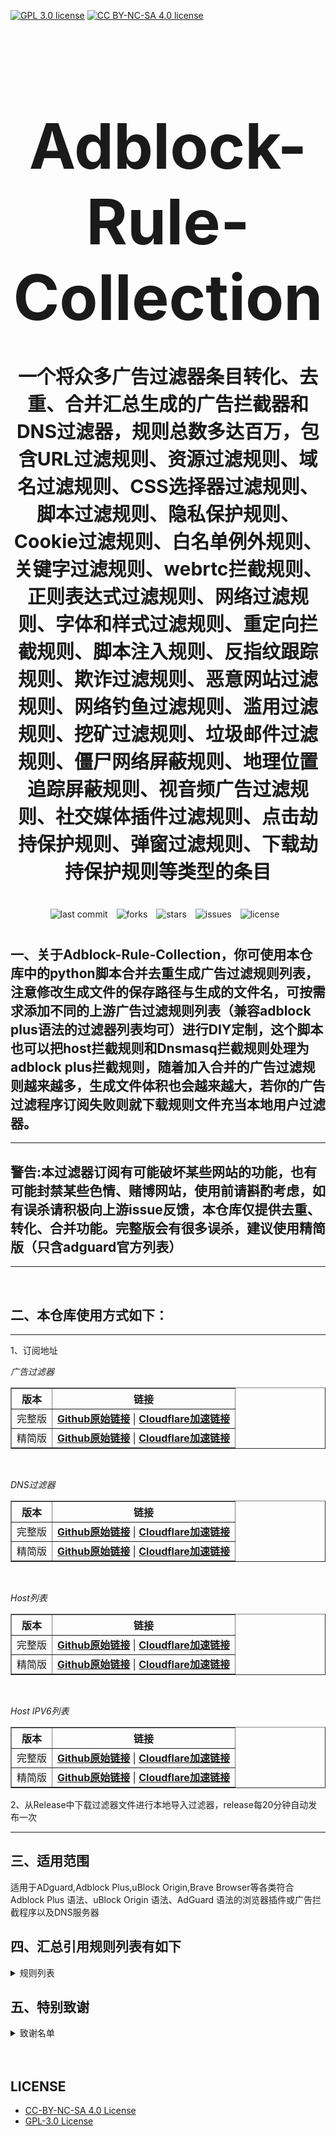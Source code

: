 [![GPL 3.0 license](https://img.shields.io/badge/License-GPL%20v3-blue.svg)](https://github.com/REIJI007/Adblock-Rule-Collection/blob/main/LICENSE-GPL%203.0)
[![CC BY-NC-SA 4.0 license](https://img.shields.io/badge/License-CC%20BY--NC--SA%204.0-lightgrey.svg)](https://github.com/REIJI007/Adblock-Rule-Collection/blob/main/LICENSE-CC-BY-NC-SA%204.0)
<!-- 居中的大标题 -->
<h1 align="center" style="font-size: 100px; margin-bottom: 40px;">Adblock-Rule-Collection</h1>

<!-- 居中的副标题 -->
<h2 align="center" style="font-size: 30px; margin-bottom: 40px;">一个将众多广告过滤器条目转化、去重、合并汇总生成的广告拦截器和DNS过滤器，规则总数多达百万，包含URL过滤规则、资源过滤规则、域名过滤规则、CSS选择器过滤规则、脚本过滤规则、隐私保护规则、Cookie过滤规则、白名单例外规则、关键字过滤规则、webrtc拦截规则、正则表达式过滤规则、网络过滤规则、字体和样式过滤规则、重定向拦截规则、脚本注入规则、反指纹跟踪规则、欺诈过滤规则、恶意网站过滤规则、网络钓鱼过滤规则、滥用过滤规则、挖矿过滤规则、垃圾邮件过滤规则、僵尸网络屏蔽规则、地理位置追踪屏蔽规则、视音频广告过滤规则、社交媒体插件过滤规则、点击劫持保护规则、弹窗过滤规则、下载劫持保护规则等类型的条目</h2>

<!-- 徽章（根据需要调整） -->
<p align="center" style="margin-bottom: 40px;">
    <img src="https://img.shields.io/badge/last%20commit-today-brightgreen" alt="last commit" style="margin-right: 10px;">
    <img src="https://img.shields.io/github/forks/REIJI007/Adblock-Rule-Collection" alt="forks" style="margin-right: 10px;">
    <img src="https://img.shields.io/github/stars/REIJI007/Adblock-Rule-Collection" alt="stars" style="margin-right: 10px;">
    <img src="https://img.shields.io/github/issues/REIJI007/Adblock-Rule-Collection" alt="issues" style="margin-right: 10px;">
    <img src="https://img.shields.io/github/license/REIJI007/Adblock-Rule-Collection" alt="license" style="margin-right: 10px;">
</p>


## 一、关于Adblock-Rule-Collection，你可使用本仓库中的python脚本合并去重生成广告过滤规则列表，注意修改生成文件的保存路径与生成的文件名，可按需求添加不同的上游广告过滤规则列表（兼容adblock plus语法的过滤器列表均可）进行DIY定制，这个脚本也可以把host拦截规则和Dnsmasq拦截规则处理为adblock plus拦截规则，随着加入合并的广告过滤规则越来越多，生成文件体积也会越来越大，若你的广告过滤程序订阅失败则就下载规则文件充当本地用户过滤器。

<hr>

## 警告:本过滤器订阅有可能破坏某些网站的功能，也有可能封禁某些色情、赌博网站，使用前请斟酌考虑，如有误杀请积极向上游issue反馈，本仓库仅提供去重、转化、合并功能。完整版会有很多误杀，建议使用精简版（只含adguard官方列表）

<hr>
<br>

## 二、本仓库使用方式如下：

<hr> 
1、订阅地址

*广告过滤器*
<table border="1" style="border-collapse: collapse; width: 100%;">
  <tr>
    <th>版本</th>
    <th>链接</th>
  </tr>
  <tr>
    <td>完整版</td>
    <td>
      <strong><a href="https://raw.githubusercontent.com/REIJI007/Adblock-Rule-Collection/main/ADBLOCK_RULE_COLLECTION.txt">Github原始链接</a></strong> | 
      <strong><a href="https://adblock.reiji007.org/">Cloudflare加速链接</a></strong>
    </td>
  </tr>
  <tr>
    <td>精简版</td>
    <td>
      <strong><a href="https://raw.githubusercontent.com/REIJI007/Adblock-Rule-Collection/main/ADBLOCK_RULE_COLLECTION_Lite.txt">Github原始链接</a></strong> | 
      <strong><a href="https://adblock-lite.reiji007.org/">Cloudflare加速链接</a></strong>
    </td>
  </tr>
</table>

<br>

*DNS过滤器*
<table border="1" style="border-collapse: collapse; width: 100%;">
  <tr>
    <th>版本</th>
    <th>链接</th>
  </tr>
  <tr>
    <td>完整版</td>
    <td>
      <strong><a href="https://raw.githubusercontent.com/REIJI007/Adblock-Rule-Collection/main/ADBLOCK_RULE_COLLECTION_DNS.txt">Github原始链接</a></strong> | 
      <strong><a href="https://adblock-dns.reiji007.org/">Cloudflare加速链接</a></strong>
    </td>
  </tr>
  <tr>
    <td>精简版</td>
    <td>
      <strong><a href="https://raw.githubusercontent.com/REIJI007/Adblock-Rule-Collection/main/ADBLOCK_RULE_COLLECTION_DNS_Lite.txt">Github原始链接</a></strong> | 
      <strong><a href="https://adblock-dns-lite.reiji007.org/">Cloudflare加速链接</a></strong>
    </td>
  </tr>
</table>

<br>

*Host列表*
<table border="1" style="border-collapse: collapse; width: 100%;">
  <tr>
    <th>版本</th>
    <th>链接</th>
  </tr>
  <tr>
    <td>完整版</td>
    <td>
      <strong><a href="https://raw.githubusercontent.com/REIJI007/Adblock-Rule-Collection/main/ADBLOCK_RULE_COLLECTION_HOST.txt">Github原始链接</a></strong> | 
      <strong><a href="https://adblock-host.reiji007.org/">Cloudflare加速链接</a></strong>
    </td>
  </tr>
  <tr>
    <td>精简版</td>
    <td>
      <strong><a href="https://raw.githubusercontent.com/REIJI007/Adblock-Rule-Collection/main/ADBLOCK_RULE_COLLECTION_HOST_Lite.txt">Github原始链接</a></strong> | 
      <strong><a href="https://adblock-host-lite.reiji007.org/">Cloudflare加速链接</a></strong>
    </td>
  </tr>
</table>

<br>

*Host IPV6列表*
<table border="1" style="border-collapse: collapse; width: 100%;">
  <tr>
    <th>版本</th>
    <th>链接</th>
  </tr>
  <tr>
    <td>完整版</td>
    <td>
      <strong><a href="https://raw.githubusercontent.com/REIJI007/Adblock-Rule-Collection/main/ADBLOCK_RULE_COLLECTION_HOST_IPV6.txt">Github原始链接</a></strong> | 
      <strong><a href="https://adblock-host-ipv6.reiji007.org/">Cloudflare加速链接</a></strong>
    </td>
  </tr>
  <tr>
    <td>精简版</td>
    <td>
      <strong><a href="https://raw.githubusercontent.com/REIJI007/Adblock-Rule-Collection/main/ADBLOCK_RULE_COLLECTION_HOST_IPV6_Lite.txt">Github原始链接</a></strong> | 
      <strong><a href="https://adblock-host-ipv6-lite.reiji007.org/">Cloudflare加速链接</a></strong>
    </td>
  </tr>
</table>

2、从Release中下载过滤器文件进行本地导入过滤器，release每20分钟自动发布一次
<hr>


## 三、适用范围
适用于ADguard,Adblock Plus,uBlock Origin,Brave Browser等各类符合Adblock Plus 语法、uBlock Origin 语法、AdGuard 语法的浏览器插件或广告拦截程序以及DNS服务器
<br>


## 四、汇总引用规则列表有如下
<details>
  <summary>规则列表</summary>

1. [URLhaus](https://urlhaus.abuse.ch/downloads/hostfile)
2. [Adaway](https://adaway.org/hosts.txt)
3. [ADguard Base filter](https://raw.githubusercontent.com/AdguardTeam/FiltersRegistry/master/filters/filter_2_Base/filter.txt)
4. [ADguard Spyware filter](https://raw.githubusercontent.com/AdguardTeam/FiltersRegistry/master/filters/filter_3_Spyware/filter.txt)
5. [ADguard Social filter](https://raw.githubusercontent.com/AdguardTeam/FiltersRegistry/master/filters/filter_4_Social/filter.txt)
6. [ADguard Mobile filter](https://raw.githubusercontent.com/AdguardTeam/FiltersRegistry/master/filters/filter_11_Mobile/filter.txt)
7. [ADguard Annoyances filter](https://raw.githubusercontent.com/AdguardTeam/FiltersRegistry/master/filters/filter_14_Annoyances/filter.txt)
8. [ADguard Dns Filter](https://raw.githubusercontent.com/AdguardTeam/FiltersRegistry/master/filters/filter_15_DnsFilter/filter.txt)
9. [ADguard TrackParam filter](https://raw.githubusercontent.com/AdguardTeam/FiltersRegistry/master/filters/filter_17_TrackParam/filter.txt)
10. [ADguard Annoyances_Cookies filter](https://raw.githubusercontent.com/AdguardTeam/FiltersRegistry/master/filters/filter_18_Annoyances_Cookies/filter.txt)
11. [ADguard Annoyances_Popups filter](https://raw.githubusercontent.com/AdguardTeam/FiltersRegistry/master/filters/filter_19_Annoyances_Popups/filter.txt)
12. [ADguard Annoyances_MobileApp filter](https://raw.githubusercontent.com/AdguardTeam/FiltersRegistry/master/filters/filter_20_Annoyances_MobileApp/filter.txt)
13. [ADguard Annoyances_Other filter](https://raw.githubusercontent.com/AdguardTeam/FiltersRegistry/master/filters/filter_21_Annoyances_Other/filter.txt)
14. [ADguard Annoyances_Widgets filter](https://raw.githubusercontent.com/AdguardTeam/FiltersRegistry/master/filters/filter_22_Annoyances_Widgets/filter.txt)
15. [ADguard Chinese filter](https://raw.githubusercontent.com/AdguardTeam/FiltersRegistry/master/filters/filter_224_Chinese/filter.txt)
16. [ADguard ThirdParty EasyList](https://raw.githubusercontent.com/AdguardTeam/FiltersRegistry/master/filters/ThirdParty/filter_101_EasyList/filter.txt)
17. [ADguard ThirdParty EasyListChina](https://raw.githubusercontent.com/AdguardTeam/FiltersRegistry/master/filters/ThirdParty/filter_104_EasyListChina/filter.txt)
18. [ADguard ThirdParty EasyPrivacy](https://raw.githubusercontent.com/AdguardTeam/FiltersRegistry/master/filters/ThirdParty/filter_118_EasyPrivacy/filter.txt)
19. [ADguard ThirdParty Fanboy's Annoyance List](https://raw.githubusercontent.com/AdguardTeam/FiltersRegistry/master/filters/ThirdParty/filter_122_FanboysAnnoyances/filter.txt)
20. [ADguard ThirdParty FanboysSocialBlockingList](https://raw.githubusercontent.com/AdguardTeam/FiltersRegistry/master/filters/ThirdParty/filter_123_FanboysSocialBlockingList/filter.txt)
21. [ADguard ThirdParty WebAnnoyancesUltralist](https://raw.githubusercontent.com/AdguardTeam/FiltersRegistry/master/filters/ThirdParty/filter_201_WebAnnoyancesUltralist/filter.txt)
22. [ADguard ThirdParty PeterLowesList](https://raw.githubusercontent.com/AdguardTeam/FiltersRegistry/master/filters/ThirdParty/filter_204_PeterLowesList/filter.txt)
23. [ADguard ThirdParty AdblockWarningRemovalList](https://raw.githubusercontent.com/AdguardTeam/FiltersRegistry/master/filters/ThirdParty/filter_207_AdblockWarningRemovalList/filter.txt)
24. [ADguard ThirdParty Online_Malicious_URL_Blocklist](https://raw.githubusercontent.com/AdguardTeam/FiltersRegistry/master/filters/ThirdParty/filter_208_Online_Malicious_URL_Blocklist/filter.txt)
25. [ADguard ThirdParty ADgkMobileChinalist](https://raw.githubusercontent.com/AdguardTeam/FiltersRegistry/master/filters/ThirdParty/filter_209_ADgkMobileChinalist/filter.txt)
26. [ADguard ThirdParty Spam404](https://raw.githubusercontent.com/AdguardTeam/FiltersRegistry/master/filters/ThirdParty/filter_210_Spam404/filter.txt)
27. [ADguard ThirdParty Anti-Adblock Killer](https://raw.githubusercontent.com/AdguardTeam/FiltersRegistry/master/filters/ThirdParty/filter_211_AntiAdblockKillerReek/filter.txt)
28. [ADguard ThirdParty ChinaListAndEasyList](https://raw.githubusercontent.com/AdguardTeam/FiltersRegistry/master/filters/ThirdParty/filter_219_ChinaListAndEasyList/filter.txt)
29. [ADguard ThirdParty CJXsAnnoyanceList](https://raw.githubusercontent.com/AdguardTeam/FiltersRegistry/master/filters/ThirdParty/filter_220_CJXsAnnoyanceList/filter.txt)
30. [ADguard ThirdParty xinggsf](https://raw.githubusercontent.com/AdguardTeam/FiltersRegistry/master/filters/ThirdParty/filter_228_xinggsf/filter.txt)
31. [ADguard ThirdParty IdontCareAboutCookies](https://raw.githubusercontent.com/AdguardTeam/FiltersRegistry/master/filters/ThirdParty/filter_229_IdontCareAboutCookies/filter.txt)
32. [ADguard ThirdParty FanboyAntifonts](https://raw.githubusercontent.com/AdguardTeam/FiltersRegistry/master/filters/ThirdParty/filter_239_FanboyAntifonts/filter.txt)
33. [ADguard ThirdParty BarbBlock](https://raw.githubusercontent.com/AdguardTeam/FiltersRegistry/master/filters/ThirdParty/filter_240_BarbBlock/filter.txt)
34. [ADguard ThirdParty FanboyCookiemonster](https://raw.githubusercontent.com/AdguardTeam/FiltersRegistry/master/filters/ThirdParty/filter_241_FanboyCookiemonster/filter.txt)
35. [ADguard ThirdParty NoCoin](https://raw.githubusercontent.com/AdguardTeam/FiltersRegistry/master/filters/ThirdParty/filter_242_NoCoin/filter.txt)
36. [ADguard ThirdParty DandelionSproutAnnoyances](https://raw.githubusercontent.com/AdguardTeam/FiltersRegistry/master/filters/ThirdParty/filter_250_DandelionSproutAnnoyances/filter.txt)
37. [ADguard ThirdParty Legitimate_URL_Shortener](https://raw.githubusercontent.com/AdguardTeam/FiltersRegistry/master/filters/ThirdParty/filter_251_LegitimateURLShortener/filter.txt)
38. [ADguard ThirdParty Phishing_URL_Blocklist](https://raw.githubusercontent.com/AdguardTeam/FiltersRegistry/master/filters/ThirdParty/filter_255_Phishing_URL_Blocklist/filter.txt)
39. [ADguard ThirdParty Scam_Blocklist](https://raw.githubusercontent.com/AdguardTeam/FiltersRegistry/master/filters/ThirdParty/filter_256_Scam_Blocklist/filter.txt)
40. [ADguard ThirdParty uBlock_Origin_Badware_risks](https://raw.githubusercontent.com/AdguardTeam/FiltersRegistry/master/filters/ThirdParty/filter_257_uBlock_Origin_Badware_risks/filter.txt)
41. [ADguard Base filter-first-party servers](https://raw.githubusercontent.com/AdguardTeam/ADguardFilters/master/BaseFilter/sections/adservers_firstparty.txt)
42. [ADguard Base filter-foreign servers](https://raw.githubusercontent.com/AdguardTeam/ADguardFilters/master/BaseFilter/sections/foreign.txt)
43. [ADguard Base filter-cryptominers](https://raw.githubusercontent.com/AdguardTeam/ADguardFilters/master/BaseFilter/sections/cryptominers.txt)
44. [ADguard Base filter-adservers](https://raw.githubusercontent.com/AdguardTeam/ADguardFilters/master/BaseFilter/sections/adservers.txt)
45. [ADguard Base filter-adservers_firstparty](https://raw.githubusercontent.com/AdguardTeam/ADguardFilters/master/BaseFilter/sections/adservers_firstparty.txt)
46. [ADguard Base filter-allowlist](https://raw.githubusercontent.com/AdguardTeam/ADguardFilters/master/BaseFilter/sections/allowlist.txt)
47. [ADguard Base filter-allowlist_stealth](https://raw.githubusercontent.com/AdguardTeam/ADguardFilters/master/BaseFilter/sections/allowlist_stealth.txt)
48. [ADguard Base filter-antiadblock](https://raw.githubusercontent.com/AdguardTeam/ADguardFilters/master/BaseFilter/sections/antiadblock.txt)
49. [ADguard Base filter-replace](https://raw.githubusercontent.com/AdguardTeam/ADguardFilters/master/BaseFilter/sections/replace.txt)
50. [ADguard Base filter-content_blocker](https://raw.githubusercontent.com/AdguardTeam/ADguardFilters/master/BaseFilter/sections/content_blocker.txt)
51. [ADguard Exclusion rules](https://raw.githubusercontent.com/AdguardTeam/ADguardSDNSFilter/master/Filters/exclusions.txt)  
52. [ADguard Exception rules](https://raw.githubusercontent.com/AdguardTeam/ADguardSDNSFilter/master/Filters/exceptions.txt)  
53. [ADguard SDNSFilter rules](https://raw.githubusercontent.com/AdguardTeam/ADguardSDNSFilter/master/Filters/rules.txt)  
54. [ADguard Tracking Protection filter — first-party trackers](https://raw.githubusercontent.com/AdguardTeam/ADguardFilters/master/SpywareFilter/sections/tracking_servers_firstparty.txt)  
55. [ADguard Tracking Protection filter — third-party trackers](https://raw.githubusercontent.com/AdguardTeam/ADguardFilters/master/SpywareFilter/sections/tracking_servers.txt)  
56. [ADguard Tracking Protection filter — mobile trackers](https://raw.githubusercontent.com/AdguardTeam/ADguardFilters/master/SpywareFilter/sections/mobile.txt)  
57. [ADguard Social filter-allowlist](https://raw.githubusercontent.com/AdguardTeam/ADguardFilters/master/SocialFilter/sections/allowlist.txt)  
58. [ADguard Social filter-general_elemhide](https://raw.githubusercontent.com/AdguardTeam/ADguardFilters/master/SocialFilter/sections/general_elemhide.txt)  
59. [ADguard Social filter-general_extensions](https://raw.githubusercontent.com/AdguardTeam/ADguardFilters/master/SocialFilter/sections/general_extensions.txt)  
60. [ADguard Social filter-general_url](https://raw.githubusercontent.com/AdguardTeam/ADguardFilters/master/SocialFilter/sections/general_url.txt)  
61. [ADguard Social filter-popups](https://raw.githubusercontent.com/AdguardTeam/ADguardFilters/master/SocialFilter/sections/popups.txt)  
62. [ADguard Social filter-social_trackers](https://raw.githubusercontent.com/AdguardTeam/ADguardFilters/master/SocialFilter/sections/social_trackers.txt)  
63. [ADguard Annoyances filter-cookies_allowlist](https://raw.githubusercontent.com/AdguardTeam/ADguardFilters/master/AnnoyancesFilter/Cookies/sections/cookies_allowlist.txt)  
64. [ADguard Annoyances filter-cookies_general](https://raw.githubusercontent.com/AdguardTeam/ADguardFilters/master/AnnoyancesFilter/Cookies/sections/cookies_general.txt)  
65. [ADguard Annoyances filter-mobile-app_allowlist](https://raw.githubusercontent.com/AdguardTeam/ADguardFilters/master/AnnoyancesFilter/MobileApp/sections/mobile-app_allowlist.txt)  
66. [ADguard Annoyances filter-mobile-app_general](https://raw.githubusercontent.com/AdguardTeam/ADguardFilters/master/AnnoyancesFilter/MobileApp/sections/mobile-app_general.txt)  
67. [ADguard Annoyances filter-popups-antiadblock](https://raw.githubusercontent.com/AdguardTeam/ADguardFilters/master/AnnoyancesFilter/Popups/sections/antiadblock.txt)  
68. [ADguard Annoyances filter-popups-allowlist](https://raw.githubusercontent.com/AdguardTeam/ADguardFilters/master/AnnoyancesFilter/Popups/sections/popups_allowlist.txt)  
69. [ADguard Annoyances filter-popups-general](https://raw.githubusercontent.com/AdguardTeam/ADguardFilters/master/AnnoyancesFilter/Popups/sections/popups_general.txt)  
70. [ADguard Annoyances filter-popups-push-notifications_allowlist](https://raw.githubusercontent.com/AdguardTeam/ADguardFilters/master/AnnoyancesFilter/Popups/sections/push-notifications_allowlist.txt)  
71. [ADguard Annoyances filter-popups-push-notifications_general](https://raw.githubusercontent.com/AdguardTeam/ADguardFilters/master/AnnoyancesFilter/Popups/sections/push-notifications_general.txt)  
72. [ADguard Annoyances filter-popups-subscriptions_allowlist](https://raw.githubusercontent.com/AdguardTeam/ADguardFilters/master/AnnoyancesFilter/Popups/sections/subscriptions_allowlist.txt)  
73. [ADguard Annoyances filter-popups-subscriptions_general](https://raw.githubusercontent.com/AdguardTeam/ADguardFilters/master/AnnoyancesFilter/Popups/sections/subscriptions_general.txt)  
74. [ADguard Annoyances filter-Widgets](https://raw.githubusercontent.com/AdguardTeam/ADguardFilters/master/AnnoyancesFilter/Widgets/sections/widgets.txt)  
75. [ADguard CNAME original trackers list](https://raw.githubusercontent.com/AdguardTeam/cname-trackers/master/data/combined_original_trackers.txt)  
76. [ADguard CNAME disguised ads list](https://raw.githubusercontent.com/AdguardTeam/cname-trackers/master/data/combined_disguised_ads.txt)  
77. [ADguard CNAME disguised clickthroughs list](https://raw.githubusercontent.com/AdguardTeam/cname-trackers/master/data/combined_disguised_clickthroughs.txt)  
78. [ADguard CNAME disguised microsites list](https://raw.githubusercontent.com/AdguardTeam/cname-trackers/master/data/combined_disguised_microsites.txt)  
79. [ADguard CNAME disguised trackers list](https://raw.githubusercontent.com/AdguardTeam/cname-trackers/master/data/combined_disguised_trackers.txt)  
80. [ADguard CNAME disguised mail_trackers list](https://raw.githubusercontent.com/AdguardTeam/cname-trackers/master/data/combined_disguised_mail_trackers.txt)  
81. [ADguard Chinese filter-adservers](https://raw.githubusercontent.com/AdguardTeam/ADguardFilters/master/ChineseFilter/sections/adservers.txt)  
82. [ADguard Chinese filter-adservers_firstparty](https://raw.githubusercontent.com/AdguardTeam/ADguardFilters/master/ChineseFilter/sections/adservers_firstparty.txt)  
83. [ADguard ChineseFilter-allowlist](https://raw.githubusercontent.com/AdguardTeam/ADguardFilters/master/ChineseFilter/sections/allowlist.txt)  
84. [ADguard ChineseFilter-antiadblock](https://raw.githubusercontent.com/AdguardTeam/ADguardFilters/master/ChineseFilter/sections/antiadblock.txt)  
85. [ADguard ChineseFilter-general_elemhide](https://raw.githubusercontent.com/AdguardTeam/ADguardFilters/master/ChineseFilter/sections/general_elemhide.txt)  
86. [ADguard ChineseFilter-general_extensions](https://raw.githubusercontent.com/AdguardTeam/ADguardFilters/master/ChineseFilter/sections/general_extensions.txt)  
87. [ADguard ChineseFilter-general_url](https://raw.githubusercontent.com/AdguardTeam/ADguardFilters/master/ChineseFilter/sections/general_url.txt)  
88. [ADguard ChineseFilter-replace](https://raw.githubusercontent.com/AdguardTeam/ADguardFilters/master/ChineseFilter/sections/replace.txt)  
89. [ADguard Mobile filter-adservers](https://raw.githubusercontent.com/AdguardTeam/ADguardFilters/master/MobileFilter/sections/adservers.txt)  
90. [ADguard MobileFilter-allowlist_app](https://raw.githubusercontent.com/AdguardTeam/ADguardFilters/master/MobileFilter/sections/allowlist_app.txt)  
91. [ADguard MobileFilter-allowlist_web](https://raw.githubusercontent.com/AdguardTeam/ADguardFilters/master/MobileFilter/sections/allowlist_web.txt)  
92. [ADguard MobileFilter-antiadblock](https://raw.githubusercontent.com/AdguardTeam/ADguardFilters/master/MobileFilter/sections/antiadblock.txt)  
93. [ADguard MobileFilter-general_elemhide](https://raw.githubusercontent.com/AdguardTeam/ADguardFilters/master/MobileFilter/sections/general_elemhide.txt)  
94. [ADguard MobileFilter-general_extensions](https://raw.githubusercontent.com/AdguardTeam/ADguardFilters/master/MobileFilter/sections/general_extensions.txt)  
95. [ADguard MobileFilter-general_url](https://raw.githubusercontent.com/AdguardTeam/ADguardFilters/master/MobileFilter/sections/general_url.txt)  
96. [ADguard MobileFilter-replace](https://raw.githubusercontent.com/AdguardTeam/ADguardFilters/master/MobileFilter/sections/replace.txt)  
97. [ADguard SpywareFilter-allowlist](https://raw.githubusercontent.com/AdguardTeam/ADguardFilters/master/SpywareFilter/sections/allowlist.txt)  
98. [ADguard SpywareFilter-cookies_allowlist](https://raw.githubusercontent.com/AdguardTeam/ADguardFilters/master/SpywareFilter/sections/cookies_allowlist.txt)  
99. [ADguard SpywareFilter-cookies_general](https://raw.githubusercontent.com/AdguardTeam/ADguardFilters/master/SpywareFilter/sections/cookies_general.txt)  
100. [ADguard SpywareFilter-cookies_specific](https://raw.githubusercontent.com/AdguardTeam/ADguardFilters/master/SpywareFilter/sections/cookies_specific.txt)  
101. [ADguard SpywareFilter-general_elemhide](https://raw.githubusercontent.com/AdguardTeam/ADguardFilters/master/SpywareFilter/sections/general_elemhide.txt)  
102. [ADguard SpywareFilter-general_extensions](https://raw.githubusercontent.com/AdguardTeam/ADguardFilters/master/SpywareFilter/sections/general_extensions.txt)  
103. [ADguard SpywareFilter-general_url](https://raw.githubusercontent.com/AdguardTeam/ADguardFilters/master/SpywareFilter/sections/general_url.txt)  
104. [ADguard SpywareFilter-mobile](https://raw.githubusercontent.com/AdguardTeam/ADguardFilters/master/SpywareFilter/sections/mobile.txt)  
105. [ADguard SpywareFilter-mobile_allowlist](https://raw.githubusercontent.com/AdguardTeam/ADguardFilters/master/SpywareFilter/sections/mobile_allowlist.txt)  
106. [ADguard SpywareFilter-tracking_servers](https://raw.githubusercontent.com/AdguardTeam/ADguardFilters/master/SpywareFilter/sections/tracking_servers.txt)  
107. [ADguard SpywareFilter-tracking_servers_firstparty](https://raw.githubusercontent.com/AdguardTeam/ADguardFilters/master/SpywareFilter/sections/tracking_servers_firstparty.txt)  
108. [ADguard TrackParamFilter-allowlist](https://raw.githubusercontent.com/AdguardTeam/ADguardFilters/master/TrackParamFilter/sections/allowlist.txt)  
109. [ADguard TrackParamFilter-general_url](https://raw.githubusercontent.com/AdguardTeam/ADguardFilters/master/TrackParamFilter/sections/general_url.txt)  
110. [uBlock filters](https://raw.githubusercontent.com/uBlockOrigin/uAssets/master/filters/filters.txt)  
111. [uBlock privacy filter](https://raw.githubusercontent.com/uBlockOrigin/uAssets/master/filters/privacy.txt)  
112. [uBlock mobile filter](https://raw.githubusercontent.com/uBlockOrigin/uAssets/master/filters/filters-mobile.txt)  
113. [uBlock Badware risks filter](https://raw.githubusercontent.com/uBlockOrigin/uAssets/master/filters/badware.txt)  
114. [uBlock Annoyances-Cookies filter](https://raw.githubusercontent.com/uBlockOrigin/uAssets/master/filters/annoyances-cookies.txt)  
115. [uBlock Annoyances-others filter](https://raw.githubusercontent.com/uBlockOrigin/uAssets/master/filters/annoyances-others.txt)  
116. [uBlock Resource abuse filters](https://raw.githubusercontent.com/uBlockOrigin/uAssets/master/filters/resource-abuse.txt)  
117. [uBlock Unbreak filter](https://raw.githubusercontent.com/uBlockOrigin/uAssets/master/filters/unbreak.txt)  
118. [uBlock lan-block](https://raw.githubusercontent.com/uBlockOrigin/uAssets/master/filters/lan-block.txt)  
119. [ADblocker Ultimate Ad Filter](https://filters.adavoid.org/ultimate-ad-filter.txt)  
120. [ADblocker Ultimate Privacy Filter](https://filters.adavoid.org/ultimate-privacy-filter.txt)  
121. [ADblocker Ultimate Security Filter](https://filters.adavoid.org/ultimate-security-filter.txt)  
122. [ADguard Base filter (ublock)](https://filters.adtidy.org/extension/ublock/filters/2.txt)  
123. [ADguard Tracking Protection filter (ublock)](https://filters.adtidy.org/extension/ublock/filters/3.txt)  
124. [ADguard Social Media filter (ublock)](https://filters.adtidy.org/extension/ublock/filters/4.txt)  
125. [ADguard Mobile Ads filter (ublock)](https://filters.adtidy.org/extension/ublock/filters/11.txt)  
126. [ADguard Annoyances filter (ublock)](https://filters.adtidy.org/extension/ublock/filters/14.txt)  
127. [ADguard DNS filter (ublock)](https://filters.adtidy.org/extension/ublock/filters/15.txt)  
128. [ADguard URL Tracking filter (ublock)](https://filters.adtidy.org/extension/ublock/filters/17.txt)  
129. [ADguard Cookie Notices filter (ublock)](https://filters.adtidy.org/extension/ublock/filters/18.txt)  
130. [ADguard Popups filter (ublock)](https://filters.adtidy.org/extension/ublock/filters/19.txt)  
131. [ADguard Mobile App Banners filter (ublock)](https://filters.adtidy.org/extension/ublock/filters/20.txt)  
132. [ADguard Other Annoyances filter (ublock)](https://filters.adtidy.org/extension/ublock/filters/21.txt)  
133. [ADguard Widgets filter (ublock)](https://filters.adtidy.org/extension/ublock/filters/22.txt)  
134. [Easylist (ublock)](https://filters.adtidy.org/extension/ublock/filters/101.txt)  
135. [Easylist China (ublock)](https://filters.adtidy.org/extension/ublock/filters/104.txt)  
136. [EasyPrivacy (ublock)](https://filters.adtidy.org/extension/ublock/filters/118.txt)  
137. [Fanboy's Annoyances (ublock)](https://filters.adtidy.org/extension/ublock/filters/122.txt)  
138. [Fanboy's Social Blocking List (ublock)](https://filters.adtidy.org/extension/ublock/filters/123.txt)  
139. [Web Annoyances Ultralist (ublock)](https://filters.adtidy.org/extension/ublock/filters/201.txt)  
140. [Peter Lowe's Blocklist (ublock)](https://filters.adtidy.org/extension/ublock/filters/204.txt)  
141. [Adblock Warning Removal List (ublock)](https://filters.adtidy.org/extension/ublock/filters/207.txt)  
142. [Online Malicious URL Blocklist (ublock)](https://filters.adtidy.org/extension/ublock/filters/208.txt)  
143. [ADgk Mobile China list (ublock)](https://filters.adtidy.org/extension/ublock/filters/209.txt)  
144. [CJX's Annoyances List (ublock)](https://filters.adtidy.org/extension/ublock/filters/220.txt)  
145. [ADguard Chinese filter (ublock)](https://filters.adtidy.org/extension/ublock/filters/224.txt)  
146. [xinggsf (ublock)](https://filters.adtidy.org/extension/ublock/filters/228.txt)  
147. [Fanboy's Anti-thirdparty Fonts (ublock)](https://filters.adtidy.org/extension/ublock/filters/239.txt)  
148. [BarbBlock (ublock)](https://filters.adtidy.org/extension/ublock/filters/240.txt)  
149. [EasyList Cookie List (ublock)](https://filters.adtidy.org/extension/ublock/filters/241.txt)  
150. [NoCoin Filter List (ublock)](https://filters.adtidy.org/extension/ublock/filters/242.txt)
151. [Dandelion Sprout's Annoyances List (ublock)](https://filters.adtidy.org/extension/ublock/filters/250.txt)  
152. [Legitimate URL Shortener (ublock)](https://filters.adtidy.org/extension/ublock/filters/251.txt)  
153. [Phishing URL Blocklist (ublock)](https://filters.adtidy.org/extension/ublock/filters/255.txt)  
154. [Scam Blocklist (ublock)](https://filters.adtidy.org/extension/ublock/filters/256.txt)  
155. [uBlock Origin – Badware risks (ublock)](https://filters.adtidy.org/extension/ublock/filters/257.txt)  
156. [ADguard Base filter (chromium)](https://filters.adtidy.org/extension/chromium/filters/2.txt)  
157. [ADguard Tracking Protection filter (chromium)](https://filters.adtidy.org/extension/chromium/filters/3.txt)  
158. [ADguard Social Media filter (chromium)](https://filters.adtidy.org/extension/chromium/filters/4.txt)  
159. [ADguard Mobile Ads filter (chromium)](https://filters.adtidy.org/extension/chromium/filters/11.txt)  
160. [ADguard Annoyances filter (chromium)](https://filters.adtidy.org/extension/chromium/filters/14.txt)  
161. [ADguard DNS filter (chromium)](https://filters.adtidy.org/extension/chromium/filters/15.txt)  
162. [ADguard URL Tracking filter (chromium)](https://filters.adtidy.org/extension/chromium/filters/17.txt)  
163. [ADguard Cookie Notices filter (chromium)](https://filters.adtidy.org/extension/chromium/filters/18.txt)  
164. [ADguard Popups filter (chromium)](https://filters.adtidy.org/extension/chromium/filters/19.txt)  
165. [ADguard Mobile App Banners filter (chromium)](https://filters.adtidy.org/extension/chromium/filters/20.txt)  
166. [ADguard Other Annoyances filter (chromium)](https://filters.adtidy.org/extension/chromium/filters/21.txt)  
167. [ADguard Widgets filter (chromium)](https://filters.adtidy.org/extension/chromium/filters/22.txt)  
168. [Easylist (chromium)](https://filters.adtidy.org/extension/chromium/filters/101.txt)  
169. [Easylist China (chromium)](https://filters.adtidy.org/extension/chromium/filters/104.txt)  
170. [EasyPrivacy (chromium)](https://filters.adtidy.org/extension/chromium/filters/118.txt)  
171. [Fanboy's Annoyances (chromium)](https://filters.adtidy.org/extension/chromium/filters/122.txt)  
172. [Fanboy's Social Blocking List (chromium)](https://filters.adtidy.org/extension/chromium/filters/123.txt)  
173. [Web Annoyances Ultralist (chromium)](https://filters.adtidy.org/extension/chromium/filters/201.txt)  
174. [Peter Lowe's Blocklist (chromium)](https://filters.adtidy.org/extension/chromium/filters/204.txt)  
175. [Adblock Warning Removal List (chromium)](https://filters.adtidy.org/extension/chromium/filters/207.txt)  
176. [Online Malicious URL Blocklist (chromium)](https://filters.adtidy.org/extension/chromium/filters/208.txt)  
177. [ADgk Mobile China list (chromium)](https://filters.adtidy.org/extension/chromium/filters/209.txt)  
178. [CJX's Annoyances List (chromium)](https://filters.adtidy.org/extension/chromium/filters/220.txt)  
179. [ADguard Chinese filter (chromium)](https://filters.adtidy.org/extension/chromium/filters/224.txt)  
180. [xinggsf (chromium)](https://filters.adtidy.org/extension/chromium/filters/228.txt)  
181. [Fanboy's Anti-thirdparty Fonts (chromium)](https://filters.adtidy.org/extension/chromium/filters/239.txt)  
182. [BarbBlock (chromium)](https://filters.adtidy.org/extension/chromium/filters/240.txt)  
183. [EasyList Cookie List (chromium)](https://filters.adtidy.org/extension/chromium/filters/241.txt)  
184. [NoCoin Filter List (chromium)](https://filters.adtidy.org/extension/chromium/filters/242.txt)  
185. [Dandelion Sprout's Annoyances List (chromium)](https://filters.adtidy.org/extension/chromium/filters/250.txt)  
186. [Legitimate URL Shortener (chromium)](https://filters.adtidy.org/extension/chromium/filters/251.txt)  
187. [Phishing URL Blocklist (chromium)](https://filters.adtidy.org/extension/chromium/filters/255.txt)  
188. [Scam Blocklist (chromium)](https://filters.adtidy.org/extension/chromium/filters/256.txt)  
189. [uBlock Origin – Badware risks (chromium)](https://filters.adtidy.org/extension/chromium/filters/257.txt)  
190. [ADguard Base filter (firefox)](https://filters.adtidy.org/extension/firefox/filters/2.txt)  
191. [ADguard Tracking Protection filter (firefox)](https://filters.adtidy.org/extension/firefox/filters/3.txt)  
192. [ADguard Social Media filter (firefox)](https://filters.adtidy.org/extension/firefox/filters/4.txt)  
193. [ADguard Mobile Ads filter (firefox)](https://filters.adtidy.org/extension/firefox/filters/11.txt)  
194. [ADguard Annoyances filter (firefox)](https://filters.adtidy.org/extension/firefox/filters/14.txt)  
195. [ADguard DNS filter (firefox)](https://filters.adtidy.org/extension/firefox/filters/15.txt)  
196. [ADguard URL Tracking filter (firefox)](https://filters.adtidy.org/extension/firefox/filters/17.txt)  
197. [ADguard Cookie Notices filter (firefox)](https://filters.adtidy.org/extension/firefox/filters/18.txt)  
198. [ADguard Popups filter (firefox)](https://filters.adtidy.org/extension/firefox/filters/19.txt)  
199. [ADguard Mobile App Banners filter (firefox)](https://filters.adtidy.org/extension/firefox/filters/20.txt)  
200. [ADguard Other Annoyances filter (firefox)](https://filters.adtidy.org/extension/firefox/filters/21.txt)
201. [ADguard Widgets filter (firefox)](https://filters.adtidy.org/extension/firefox/filters/22.txt)  
202. [Easylist (firefox)](https://filters.adtidy.org/extension/firefox/filters/101.txt)  
203. [Easylist China (firefox)](https://filters.adtidy.org/extension/firefox/filters/104.txt)  
204. [EasyPrivacy (firefox)](https://filters.adtidy.org/extension/firefox/filters/118.txt)  
205. [Fanboy's Annoyances (firefox)](https://filters.adtidy.org/extension/firefox/filters/122.txt)  
206. [Fanboy's Social Blocking List (firefox)](https://filters.adtidy.org/extension/firefox/filters/123.txt)  
207. [Web Annoyances Ultralist (firefox)](https://filters.adtidy.org/extension/firefox/filters/201.txt)  
208. [Peter Lowe's Blocklist (firefox)](https://filters.adtidy.org/extension/firefox/filters/204.txt)  
209. [Adblock Warning Removal List (firefox)](https://filters.adtidy.org/extension/firefox/filters/207.txt)  
210. [Online Malicious URL Blocklist (firefox)](https://filters.adtidy.org/extension/firefox/filters/208.txt)  
211. [ADgk Mobile China list (firefox)](https://filters.adtidy.org/extension/firefox/filters/209.txt)  
212. [CJX's Annoyances List (firefox)](https://filters.adtidy.org/extension/firefox/filters/220.txt)  
213. [ADguard Chinese filter (firefox)](https://filters.adtidy.org/extension/firefox/filters/224.txt)  
214. [xinggsf (firefox)](https://filters.adtidy.org/extension/firefox/filters/228.txt)  
215. [Fanboy's Anti-thirdparty Fonts (firefox)](https://filters.adtidy.org/extension/firefox/filters/239.txt)  
216. [BarbBlock (firefox)](https://filters.adtidy.org/extension/firefox/filters/240.txt)  
217. [EasyList Cookie List (firefox)](https://filters.adtidy.org/extension/firefox/filters/241.txt)  
218. [NoCoin Filter List (firefox)](https://filters.adtidy.org/extension/firefox/filters/242.txt)  
219. [Dandelion Sprout's Annoyances List (firefox)](https://filters.adtidy.org/extension/firefox/filters/250.txt)  
220. [Legitimate URL Shortener (firefox)](https://filters.adtidy.org/extension/firefox/filters/251.txt)  
221. [Phishing URL Blocklist (firefox)](https://filters.adtidy.org/extension/firefox/filters/255.txt)  
222. [Scam Blocklist (firefox)](https://filters.adtidy.org/extension/firefox/filters/256.txt)  
223. [uBlock Origin – Badware risks (firefox)](https://filters.adtidy.org/extension/firefox/filters/257.txt)  
224. [ADguard Base filter (windows)](https://filters.adtidy.org/windows/filters/2.txt)  
225. [ADguard Tracking Protection filter (windows)](https://filters.adtidy.org/windows/filters/3.txt)  
226. [ADguard Social Media filter (windows)](https://filters.adtidy.org/windows/filters/4.txt)  
227. [ADguard Mobile Ads filter (windows)](https://filters.adtidy.org/windows/filters/11.txt)  
228. [ADguard Annoyances filter (windows)](https://filters.adtidy.org/windows/filters/14.txt)  
229. [ADguard DNS filter (windows)](https://filters.adtidy.org/windows/filters/15.txt)  
230. [ADguard URL Tracking filter (windows)](https://filters.adtidy.org/windows/filters/17.txt)  
231. [ADguard Cookie Notices filter (windows)](https://filters.adtidy.org/windows/filters/18.txt)  
232. [ADguard Popups filter (windows)](https://filters.adtidy.org/windows/filters/19.txt)  
233. [ADguard Mobile App Banners filter (windows)](https://filters.adtidy.org/windows/filters/20.txt)  
234. [ADguard Other Annoyances filter (windows)](https://filters.adtidy.org/windows/filters/21.txt)  
235. [ADguard Widgets filter (windows)](https://filters.adtidy.org/windows/filters/22.txt)  
236. [Easylist (windows)](https://filters.adtidy.org/windows/filters/101.txt)  
237. [Easylist China (windows)](https://filters.adtidy.org/windows/filters/104.txt)  
238. [EasyPrivacy (windows)](https://filters.adtidy.org/windows/filters/118.txt)  
239. [Fanboy's Annoyances (windows)](https://filters.adtidy.org/windows/filters/122.txt)  
240. [Fanboy's Social Blocking List (windows)](https://filters.adtidy.org/windows/filters/123.txt)  
241. [Web Annoyances Ultralist (windows)](https://filters.adtidy.org/windows/filters/201.txt)  
242. [Peter Lowe's Blocklist (windows)](https://filters.adtidy.org/windows/filters/204.txt)  
243. [Adblock Warning Removal List (windows)](https://filters.adtidy.org/windows/filters/207.txt)  
244. [Online Malicious URL Blocklist (windows)](https://filters.adtidy.org/windows/filters/208.txt)  
245. [ADgk Mobile China list (windows)](https://filters.adtidy.org/windows/filters/209.txt)  
246. [CJX's Annoyances List (windows)](https://filters.adtidy.org/windows/filters/220.txt)  
247. [ADguard Chinese filter (windows)](https://filters.adtidy.org/windows/filters/224.txt)  
248. [xinggsf (windows)](https://filters.adtidy.org/windows/filters/228.txt)  
249. [Fanboy's Anti-thirdparty Fonts (windows)](https://filters.adtidy.org/windows/filters/239.txt)  
250. [BarbBlock (windows)](https://filters.adtidy.org/windows/filters/240.txt)
251. [EasyList Cookie List (windows)](https://filters.adtidy.org/windows/filters/241.txt)  
252. [NoCoin Filter List (windows)](https://filters.adtidy.org/windows/filters/242.txt)  
253. [Dandelion Sprout's Annoyances List (windows)](https://filters.adtidy.org/windows/filters/250.txt)  
254. [Legitimate URL Shortener (windows)](https://filters.adtidy.org/windows/filters/251.txt)  
255. [Phishing URL Blocklist (windows)](https://filters.adtidy.org/windows/filters/255.txt)  
256. [Scam Blocklist (windows)](https://filters.adtidy.org/windows/filters/256.txt)  
257. [uBlock Origin – Badware risks (windows)](https://filters.adtidy.org/windows/filters/257.txt)  
258. [ADguard Base filter (android)](https://filters.adtidy.org/android/filters/2_optimized.txt)  
259. [ADguard Tracking Protection filter (android)](https://filters.adtidy.org/android/filters/3_optimized.txt)  
260. [ADguard Social Media filter (android)](https://filters.adtidy.org/android/filters/4_optimized.txt)  
261. [ADguard Mobile Ads filter (android)](https://filters.adtidy.org/android/filters/11_optimized.txt)  
262. [ADguard Annoyances filter (android)](https://filters.adtidy.org/android/filters/14_optimized.txt)  
263. [ADguard DNS filter (android)](https://filters.adtidy.org/android/filters/15_optimized.txt)  
264. [ADguard URL Tracking filter (android)](https://filters.adtidy.org/android/filters/17_optimized.txt)  
265. [ADguard Cookie Notices filter (android)](https://filters.adtidy.org/android/filters/18_optimized.txt)  
266. [ADguard Popups filter (android)](https://filters.adtidy.org/android/filters/19_optimized.txt)  
267. [ADguard Mobile App Banners filter (android)](https://filters.adtidy.org/android/filters/20_optimized.txt)  
268. [ADguard Other Annoyances filter (android)](https://filters.adtidy.org/android/filters/21_optimized.txt)  
269. [ADguard Widgets filter (android)](https://filters.adtidy.org/android/filters/22_optimized.txt)  
270. [Easylist (android)](https://filters.adtidy.org/android/filters/101_optimized.txt)  
271. [Easylist China (android)](https://filters.adtidy.org/android/filters/104_optimized.txt)  
272. [EasyPrivacy (android)](https://filters.adtidy.org/android/filters/118_optimized.txt)  
273. [Fanboy's Annoyances (android)](https://filters.adtidy.org/android/filters/122_optimized.txt)  
274. [Fanboy's Social Blocking List (android)](https://filters.adtidy.org/android/filters/123_optimized.txt)  
275. [Web Annoyances Ultralist (android)](https://filters.adtidy.org/android/filters/201_optimized.txt)  
276. [Peter Lowe's Blocklist (android)](https://filters.adtidy.org/android/filters/204_optimized.txt)  
277. [Adblock Warning Removal List (android)](https://filters.adtidy.org/android/filters/207_optimized.txt)  
278. [Online Malicious URL Blocklist (android)](https://filters.adtidy.org/android/filters/208_optimized.txt)  
279. [ADgk Mobile China list (android)](https://filters.adtidy.org/android/filters/209_optimized.txt)  
280. [CJX's Annoyances List (android)](https://filters.adtidy.org/android/filters/220_optimized.txt)  
281. [ADguard Chinese filter (android)](https://filters.adtidy.org/android/filters/224_optimized.txt)  
282. [xinggsf (android)](https://filters.adtidy.org/android/filters/228_optimized.txt)  
283. [Fanboy's Anti-thirdparty Fonts (android)](https://filters.adtidy.org/android/filters/239_optimized.txt)  
284. [BarbBlock (android)](https://filters.adtidy.org/android/filters/240_optimized.txt)  
285. [EasyList Cookie List (android)](https://filters.adtidy.org/android/filters/241_optimized.txt)  
286. [NoCoin Filter List (android)](https://filters.adtidy.org/android/filters/242_optimized.txt)  
287. [Dandelion Sprout's Annoyances List (android)](https://filters.adtidy.org/android/filters/250_optimized.txt)  
288. [Legitimate URL Shortener (android)](https://filters.adtidy.org/android/filters/251_optimized.txt)  
289. [Phishing URL Blocklist (android)](https://filters.adtidy.org/android/filters/255_optimized.txt)  
290. [Scam Blocklist (android)](https://filters.adtidy.org/android/filters/256_optimized.txt)  
291. [uBlock Origin – Badware risks (android)](https://filters.adtidy.org/android/filters/257_optimized.txt)  
292. [ADguard Base filter (ios)](https://filters.adtidy.org/ios/filters/2_optimized.txt)  
293. [ADguard Tracking Protection filter (ios)](https://filters.adtidy.org/ios/filters/3_optimized.txt)  
294. [ADguard Social Media filter (ios)](https://filters.adtidy.org/ios/filters/4_optimized.txt)  
295. [ADguard Mobile Ads filter (ios)](https://filters.adtidy.org/ios/filters/11_optimized.txt)  
296. [ADguard Annoyances filter (ios)](https://filters.adtidy.org/ios/filters/14_optimized.txt)  
297. [ADguard DNS filter (ios)](https://filters.adtidy.org/ios/filters/15_optimized.txt)  
298. [ADguard URL Tracking filter (ios)](https://filters.adtidy.org/ios/filters/17_optimized.txt)  
299. [ADguard Cookie Notices filter (ios)](https://filters.adtidy.org/ios/filters/18_optimized.txt)  
300. [ADguard Popups filter (ios)](https://filters.adtidy.org/ios/filters/19_optimized.txt)  
301. [ADguard Mobile App Banners filter (ios)](https://filters.adtidy.org/ios/filters/20_optimized.txt)  
302. [ADguard Other Annoyances filter (ios)](https://filters.adtidy.org/ios/filters/21_optimized.txt)  
303. [ADguard Widgets filter (ios)](https://filters.adtidy.org/ios/filters/22_optimized.txt)  
304. [Easylist (ios)](https://filters.adtidy.org/ios/filters/101_optimized.txt)  
305. [Easylist China (ios)](https://filters.adtidy.org/ios/filters/104_optimized.txt)  
306. [EasyPrivacy (ios)](https://filters.adtidy.org/ios/filters/118_optimized.txt)  
307. [Fanboy's Annoyances (ios)](https://filters.adtidy.org/ios/filters/122_optimized.txt)  
308. [Fanboy's Social Blocking List (ios)](https://filters.adtidy.org/ios/filters/123_optimized.txt)  
309. [Web Annoyances Ultralist (ios)](https://filters.adtidy.org/ios/filters/201_optimized.txt)  
310. [Peter Lowe's Blocklist (ios)](https://filters.adtidy.org/ios/filters/204_optimized.txt)  
311. [Adblock Warning Removal List (ios)](https://filters.adtidy.org/ios/filters/207_optimized.txt)  
312. [Online Malicious URL Blocklist (ios)](https://filters.adtidy.org/ios/filters/208_optimized.txt)  
313. [ADgk Mobile China list (ios)](https://filters.adtidy.org/ios/filters/209_optimized.txt)  
314. [CJX's Annoyances List (ios)](https://filters.adtidy.org/ios/filters/220_optimized.txt)  
315. [ADguard Chinese filter (ios)](https://filters.adtidy.org/ios/filters/224_optimized.txt)  
316. [xinggsf (ios)](https://filters.adtidy.org/ios/filters/228_optimized.txt)  
317. [Fanboy's Anti-thirdparty Fonts (ios)](https://filters.adtidy.org/ios/filters/239_optimized.txt)  
318. [BarbBlock (ios)](https://filters.adtidy.org/ios/filters/240_optimized.txt)  
319. [EasyList Cookie List (ios)](https://filters.adtidy.org/ios/filters/241_optimized.txt)  
320. [NoCoin Filter List (ios)](https://filters.adtidy.org/ios/filters/242_optimized.txt)  
321. [Dandelion Sprout's Annoyances List (ios)](https://filters.adtidy.org/ios/filters/250_optimized.txt)  
322. [Legitimate URL Shortener (ios)](https://filters.adtidy.org/ios/filters/251_optimized.txt)  
323. [Phishing URL Blocklist (ios)](https://filters.adtidy.org/ios/filters/255_optimized.txt)  
324. [Scam Blocklist (ios)](https://filters.adtidy.org/ios/filters/256_optimized.txt)  
325. [uBlock Origin – Badware risks (ios)](https://filters.adtidy.org/ios/filters/257_optimized.txt)  
326. [EasyList](https://easylist.to/easylist/easylist.txt)  
327. [EasyList-adservers](https://raw.githubusercontent.com/easylist/easylist/master/easylist/easylist_adservers.txt)  
328. [EasyList-thirdparty_servers](https://raw.githubusercontent.com/easylist/easylist/master/easylist/easylist_thirdparty.txt)  
329. [EasyList-adservers_popup](https://raw.githubusercontent.com/easylist/easylist/master/easylist/easylist_adservers_popup.txt)  
330. [EasyList-thirdparty_popup](https://raw.githubusercontent.com/easylist/easylist/master/easylist/easylist_thirdparty_popup.txt)  
331. [EasyList-allowlist](https://raw.githubusercontent.com/easylist/easylist/master/easylist/easylist_allowlist.txt)  
332. [EasyList-allowlist_dimensions](https://raw.githubusercontent.com/easylist/easylist/master/easylist/easylist_allowlist_dimensions.txt)  
333. [EasyList-allowlist_general_hide](https://raw.githubusercontent.com/easylist/easylist/master/easylist/easylist_allowlist_general_hide.txt)  
334. [EasyList-allowlist_popup](https://raw.githubusercontent.com/easylist/easylist/master/easylist/easylist_allowlist_popup.txt)  
335. [Easylist-general_block](https://raw.githubusercontent.com/easylist/easylist/master/easylist/easylist_general_block.txt)  
336. [Easylist-general_block_popup](https://raw.githubusercontent.com/easylist/easylist/master/easylist/easylist_general_block_popup.txt)  
337. [Easylist-general_hide](https://raw.githubusercontent.com/easylist/easylist/master/easylist/easylist_general_hide.txt)  
338. [EasyPrivacy](https://easylist.to/easylist/easyprivacy.txt)  
339. [EasyPrivacy-allowlist](https://raw.githubusercontent.com/easylist/easylist/master/easyprivacy/easyprivacy_allowlist.txt)  
340. [EasyPrivacy-allowlist_international](https://raw.githubusercontent.com/easylist/easylist/master/easyprivacy/easyprivacy_allowlist_international.txt)  
341. [EasyPrivacy-general](https://raw.githubusercontent.com/easylist/easylist/master/easyprivacy/easyprivacy_general.txt)  
342. [EasyPrivacy-general_emailtrackers](https://raw.githubusercontent.com/easylist/easylist/master/easyprivacy/easyprivacy_general_emailtrackers.txt)  
343. [EasyPrivacy-third-party](https://raw.githubusercontent.com/easylist/easylist/master/easyprivacy/easyprivacy_thirdparty.txt)  
344. [EasyPrivacy-third-party international](https://raw.githubusercontent.com/easylist/easylist/master/easyprivacy/easyprivacy_thirdparty_international.txt)  
345. [EasyPrivacy-trackingservers](https://raw.githubusercontent.com/easylist/easylist/master/easyprivacy/easyprivacy_trackingservers.txt)  
346. [EasyPrivacy-trackingservers_thirdparty](https://raw.githubusercontent.com/easylist/easylist/master/easyprivacy/easyprivacy_trackingservers_thirdparty.txt)  
347. [EasyPrivacy-trackingservers_admiral](https://raw.githubusercontent.com/easylist/easylist/master/easyprivacy/easyprivacy_trackingservers_admiral.txt)  
348. [EasyPrivacy-trackingservers_general](https://raw.githubusercontent.com/easylist/easylist/master/easyprivacy/easyprivacy_trackingservers_general.txt)  
349. [EasyPrivacy-trackingservers_mining](https://raw.githubusercontent.com/easylist/easylist/master/easyprivacy/easyprivacy_trackingservers_mining.txt)  
350. [EasyPrivacy-trackingservers_notifications](https://raw.githubusercontent.com/easylist/easylist/master/easyprivacy/easyprivacy_trackingservers_notifications.txt) 
351. [Easylist Cookie List](https://secure.fanboy.co.nz/fanboy-cookiemonster.txt)  
352. [Easylist Cookie-allowlist](https://raw.githubusercontent.com/easylist/easylist/master/easylist_cookie/easylist_cookie_allowlist.txt)  
353. [Easylist Cookie-allowlist_general_hide](https://raw.githubusercontent.com/easylist/easylist/master/easylist_cookie/easylist_cookie_allowlist_general_hide.txt)  
354. [Easylist Cookie-general_block](https://raw.githubusercontent.com/easylist/easylist/master/easylist_cookie/easylist_cookie_general_block.txt)  
355. [Easylist Cookie-general_hide](https://raw.githubusercontent.com/easylist/easylist/master/easylist_cookie/easylist_cookie_general_hide.txt)  
356. [Easylist Cookie-thirdparty](https://raw.githubusercontent.com/easylist/easylist/master/easylist_cookie/easylist_cookie_thirdparty.txt)  
357. [EasyList China](https://raw.githubusercontent.com/easylist/easylistchina/master/easylistchina.txt)  
358. [EasyList Adblock Warning Removal List](https://easylist-downloads.adblockplus.org/antiadblockfilters.txt)  
359. [Easylist ABP filters](https://easylist-msie.adblockplus.org/abp-filters-anti-cv.txt)  
360. [Fanboy's Annoyance List](https://secure.fanboy.co.nz/fanboy-annoyance.txt)  
361. [Fanboy's Social Blocking List](https://easylist.to/easylist/fanboy-social.txt)  
362. [Fanboy's Anti-thirdparty Fonts](https://www.fanboy.co.nz/fanboy-antifonts.txt)  
363. [Brave-specific filter](https://raw.githubusercontent.com/brave/adblock-lists/master/brave-lists/brave-specific.txt)  
364. [Brave-ios-specific filter](https://raw.githubusercontent.com/brave/adblock-lists/master/brave-lists/brave-ios-specific.txt)  
365. [Brave-Android-specific filter](https://raw.githubusercontent.com/brave/adblock-lists/master/brave-lists/brave-android-specific.txt)  
366. [Brave-Firstparty filter](https://raw.githubusercontent.com/brave/adblock-lists/master/brave-lists/brave-firstparty.txt)  
367. [Brave-Firstparty-cname filter](https://raw.githubusercontent.com/brave/adblock-lists/master/brave-lists/brave-firstparty-cname.txt)  
368. [Brave-Unbreak filter](https://raw.githubusercontent.com/brave/adblock-lists/master/brave-unbreak.txt)  
369. [The Block List Project - Smart TV List](https://raw.githubusercontent.com/blocklistproject/Lists/master/adguard/smart-tv-ags.txt)  
370. [The Block List Project - Ads List](https://raw.githubusercontent.com/blocklistproject/Lists/master/adguard/ads-ags.txt)  
371. [The Block List Project - Basic Starter List](https://raw.githubusercontent.com/blocklistproject/Lists/master/adguard/basic-ags.txt)  
372. [The Block List Project - Tracking List](https://raw.githubusercontent.com/blocklistproject/Lists/master/adguard/tracking-ags.txt)  
373. [The Block List Project - Malware List](https://raw.githubusercontent.com/blocklistproject/Lists/master/adguard/malware-ags.txt)  
374. [The Block List Project - Scam List](https://raw.githubusercontent.com/blocklistproject/Lists/master/adguard/scam-ags.txt)  
375. [The Block List Project - Phishing List](https://raw.githubusercontent.com/blocklistproject/Lists/master/adguard/phishing-ags.txt)  
376. [The Block List Project - Ransomware List](https://raw.githubusercontent.com/blocklistproject/Lists/master/adguard/ransomware-ags.txt)  
377. [The Block List Project - Fraud List](https://raw.githubusercontent.com/blocklistproject/Lists/master/adguard/fraud-ags.txt)  
378. [The Block List Project - Abuse List](https://raw.githubusercontent.com/blocklistproject/Lists/master/adguard/abuse-ags.txt)  
379. [The Block List Project - Redirect List](https://raw.githubusercontent.com/blocklistproject/Lists/master/adguard/redirect-ags.txt)  
380. [Phishing URL Blocklist——ADguard](https://malware-filter.gitlab.io/malware-filter/phishing-filter-ag.txt)  
381. [Phishing URL Blocklist——ADguard Home](https://malware-filter.gitlab.io/malware-filter/phishing-filter-agh.txt)  
382. [Phishing URL Blocklist——uBlock Origin](https://malware-filter.gitlab.io/malware-filter/phishing-filter.txt)  
383. [Malicious URL Blocklist——ADguard](https://malware-filter.gitlab.io/malware-filter/urlhaus-filter-ag.txt)  
384. [Malicious URL Blocklist——ADguard Home](https://malware-filter.gitlab.io/malware-filter/urlhaus-filter-agh.txt)  
385. [Malicious URL Blocklist——uBlock Origin](https://malware-filter.gitlab.io/malware-filter/urlhaus-filter.txt)  
386. [Botnet IP Blocklist——ADguard](https://malware-filter.gitlab.io/malware-filter/botnet-filter-ag.txt)  
387. [Botnet IP Blocklist——ADguard Home](https://malware-filter.gitlab.io/malware-filter/botnet-filter-agh.txt)  
388. [Botnet IP Blocklist——uBlock Origin](https://malware-filter.gitlab.io/malware-filter/botnet-filter.txt)  
389. [Tracking JS Blocklist](https://malware-filter.gitlab.io/malware-filter/tracking-filter.txt)  
390. [abp-filters-anti-cv (English)](https://gitlab.com/eyeo/anti-cv/abp-filters-anti-cv/-/raw/master/english.txt)  
391. [abp-filters-anti-cv (Chinese)](https://gitlab.com/eyeo/anti-cv/abp-filters-anti-cv/-/raw/master/chinese.txt)  
392. [phishing_army_blocklist](https://phishing.army/download/phishing_army_blocklist.txt)  
393. [phishing_army_blocklist_extended](https://phishing.army/download/phishing_army_blocklist_extended.txt)  
394. [OISD Small List](https://small.oisd.nl)  
395. [OISD Big List](https://big.oisd.nl)  
396. [CJX's Annoyance List](https://raw.githubusercontent.com/cjx82630/cjxlist/master/cjx-annoyance.txt)  
397. [CJX's EasyList Lite](https://raw.githubusercontent.com/cjx82630/cjxlist/master/cjxlist.txt)  
398. [CJX's uBlock list](https://raw.githubusercontent.com/cjx82630/cjxlist/master/cjx-ublock.txt)  
399. [AWAvenue-Ads-Rule](https://raw.githubusercontent.com/TG-Twilight/AWAvenue-Ads-Rule/main/AWAvenue-Ads-Rule.txt)  
400. [AWAvenue-Ads-Rule (Adguard)](https://raw.githubusercontent.com/TG-Twilight/AWAvenue-Ads-Rule/main/Filters/AWAvenue-Ads-Rule-Adguard.txt)  
401. [AWAvenue-Ads-Rule (Adblock)](https://raw.githubusercontent.com/TG-Twilight/AWAvenue-Ads-Rule/main/Filters/AWAvenue-Ads-Rule-Adblock.txt)  
402. [AWAvenue-Ads-Rule (Host)](https://raw.githubusercontent.com/TG-Twilight/AWAvenue-Ads-Rule/refs/heads/main/Filters/AWAvenue-Ads-Rule-hosts.txt)  
403. [xinggsf's rules](https://raw.githubusercontent.com/xinggsf/Adblock-Plus-Rule/master/rule.txt)  
404. [xinggsf's mv rules](https://raw.githubusercontent.com/xinggsf/Adblock-Plus-Rule/master/mv.txt)  
405. [HaGeZi's Pro DNS Blocklist](https://raw.githubusercontent.com/hagezi/dns-blocklists/main/adblock/pro.txt)  
406. [HaGeZi's Fake DNS Blocklist](https://raw.githubusercontent.com/hagezi/dns-blocklists/main/adblock/fake.txt)  
407. [HaGeZi's Light DNS Blocklist](https://raw.githubusercontent.com/hagezi/dns-blocklists/main/adblock/light.txt)  
408. [HaGeZi's DynDNS Blocklist](https://raw.githubusercontent.com/hagezi/dns-blocklists/main/adblock/dyndns.txt)  
409. [HaGeZi's Normal DNS Blocklist](https://raw.githubusercontent.com/hagezi/dns-blocklists/main/adblock/multi.txt)  
410. [HaGeZi's Personal DNS Blocklist](https://raw.githubusercontent.com/hagezi/dns-blocklists/main/adblock/personal.txt)  
411. [HaGeZi's Pop-Up Ads DNS Blocklist](https://raw.githubusercontent.com/hagezi/dns-blocklists/main/adblock/popupads.txt)  
412. [HaGeZi's Ultimate DNS Blocklist](https://raw.githubusercontent.com/hagezi/dns-blocklists/main/adblock/ultimate.txt)  
413. [HaGeZi's The World's Most Abused TLDs - Aggressive](https://raw.githubusercontent.com/hagezi/dns-blocklists/main/adblock/spam-tlds-adblock-aggressive.txt)  
414. [HaGeZi's The World's Most Abused TLDs - Allow](https://raw.githubusercontent.com/hagezi/dns-blocklists/main/adblock/spam-tlds-adblock-allow.txt)  
415. [HaGeZi's Threat Intelligence Feeds DNS Blocklist](https://raw.githubusercontent.com/hagezi/dns-blocklists/main/adblock/tif.txt)  
416. [HaGeZi's Allowlist Referral](https://raw.githubusercontent.com/hagezi/dns-blocklists/main/adblock/whitelist-referral.txt)  
417. [HaGeZi's Allowlist URL Shortener](https://raw.githubusercontent.com/hagezi/dns-blocklists/main/adblock/whitelist-urlshortener.txt)  
418. [RPiList phishing-Angriffe](https://raw.githubusercontent.com/RPiList/specials/master/Blocklisten/Phishing-Angriffe)  
419. [RPiList malware](https://raw.githubusercontent.com/RPiList/specials/master/Blocklisten/malware)  
420. [RPiList spam mails](https://raw.githubusercontent.com/RPiList/specials/master/Blocklisten/spam.mails)  
421. [WindowsSpyBlocker spy](https://raw.githubusercontent.com/crazy-max/WindowsSpyBlocker/master/data/hosts/spy.txt)  
422. [WindowsSpyBlocker spy-v6](https://raw.githubusercontent.com/crazy-max/WindowsSpyBlocker/master/data/hosts/spy_v6.txt)  
423. [WindowsSpyBlocker spy-extra](https://raw.githubusercontent.com/crazy-max/WindowsSpyBlocker/master/data/hosts/extra.txt)  
424. [WindowsSpyBlocker spy-extra-v6](https://raw.githubusercontent.com/crazy-max/WindowsSpyBlocker/master/data/hosts/extra_v6.txt)  
425. [WindowsSpyBlocker update rules](https://raw.githubusercontent.com/crazy-max/WindowsSpyBlocker/master/data/hosts/update.txt)  
426. [WindowsSpyBlocker update IPv6 rules](https://raw.githubusercontent.com/crazy-max/WindowsSpyBlocker/master/data/hosts/update_v6.txt)  
427. [Spam404's Adblock-list](https://raw.githubusercontent.com/Spam404/lists/master/adblock-list.txt)  
428. [Spam404's main-blacklist](https://raw.githubusercontent.com/Spam404/lists/master/main-blacklist.txt)  
429. [Scam Blocklist (Adblock Plus)](https://raw.githubusercontent.com/durablenapkin/scamblocklist/master/adguard.txt)  
430. [Scam Blocklist (host)](https://raw.githubusercontent.com/durablenapkin/scamblocklist/master/hosts.txt)  
431. [nocoin-list (adblock)](https://raw.githubusercontent.com/hoshsadiq/adblock-nocoin-list/master/nocoin.txt)  
432. [nocoin-list (host)](https://raw.githubusercontent.com/hoshsadiq/adblock-nocoin-list/master/hosts.txt)  
433. [nocoin-list (ublock)](https://raw.githubusercontent.com/hoshsadiq/adblock-nocoin-list/master/nocoin-ublock.txt)  
434. [Dandelion Sprout's Legitimate URL Shortener](https://raw.githubusercontent.com/DandelionSprout/adfilt/master/LegitimateURLShortener.txt)  
435. [Dandelion Sprout's Anti-Malware List (for ADguard)](https://raw.githubusercontent.com/DandelionSprout/adfilt/master/Alternate%20versions%20Anti-Malware%20List/AntiMalwareAdGuard.txt)  
436. [Dandelion Sprout's Anti-Malware List (for Adblock Plus and AdBlock)](https://raw.githubusercontent.com/DandelionSprout/adfilt/master/Alternate%20versions%20Anti-Malware%20List/AntiMalwareABP.txt)  
437. [Dandelion Sprout's Anti-Malware List (for AdGuardHome)](https://raw.githubusercontent.com/DandelionSprout/adfilt/master/Alternate%20versions%20Anti-Malware%20List/AntiMalwareAdGuardHome.txt)  
438. [Dandelion Sprout's Notifications Blocking List](https://raw.githubusercontent.com/DandelionSprout/adfilt/master/Other%20domains%20versions/FanboyNotifications-LoadableInUBO.txt)  
439. [Dandelion Sprout's Compilation List](https://raw.githubusercontent.com/DandelionSprout/adfilt/master/AdGuard%20Home%20Compilation%20List/AdGuardHomeCompilationList.txt)  
440. [DanPollock_hosts](https://someonewhocares.org/hosts/hosts)  
441. [DanPollock_hosts_ipv6](https://someonewhocares.org/hosts/ipv6/hosts)  
442. [yokoffing's Annoyance List](https://raw.githubusercontent.com/yokoffing/filterlists/main/annoyance_list.txt)  
443. [yokoffing's Privacy Essentials](https://raw.githubusercontent.com/yokoffing/filterlists/main/privacy_essentials.txt)  
444. [yokoffing's Block third party fonts](https://raw.githubusercontent.com/yokoffing/filterlists/refs/heads/main/block_third_party_fonts.txt)  
445. [yokoffing's clean_reading_experience](https://raw.githubusercontent.com/yokoffing/filterlists/refs/heads/main/clean_reading_experience.txt)  
446. [yokoffing's click2load filters](https://raw.githubusercontent.com/yokoffing/filterlists/refs/heads/main/click2load.txt)  
447. [d3host](https://raw.githubusercontent.com/d3ward/toolz/master/src/d3host.txt)  
448. [d3host-adblock](https://raw.githubusercontent.com/d3ward/toolz/master/src/d3host.adblock)  
449. [Smart-TV Blocklist](https://raw.githubusercontent.com/Perflyst/PiHoleBlocklist/refs/heads/master/SmartTV.txt)  
450. [Smart-TV Blocklist for ADguard Home](https://raw.githubusercontent.com/Perflyst/PiHoleBlocklist/master/SmartTV-AGH.txt)  
451. [Mvps'host](https://winhelp2002.mvps.org/hosts.txt)  
452. [neodevpro's adblock list](https://raw.githubusercontent.com/neodevpro/neodevhost/master/adblocker)  
453. [Peter Lowe’s Ad and Tracking Server List](https://pgl.yoyo.org/adservers/serverlist.php?hostformat=adblockplus&showintro=0)  
454. [Steven Black's ad-hoc list](https://raw.githubusercontent.com/StevenBlack/hosts/master/data/StevenBlack/hosts)  
455. [Anti-Adblock Killer](https://raw.githubusercontent.com/reek/anti-adblock-killer/master/anti-adblock-killer-filters.txt)


</details>

## 五、特别致谢

<details>
  <summary>致谢名单</summary>

1. [Adguard](https://github.com/AdguardTeam/AdGuardFilters)
2. [easylist](https://github.com/easylist/easylist)
3. [uBlockOrigin](https://github.com/uBlockOrigin/uAssets)
4. [Adblocker](https://adblockultimate.net/filters)
5. [Adaway](https://github.com/AdAway/AdAway)
6. [URLhaus](https://urlhaus.abuse.ch)
7. [brave](https://github.com/brave/adblock-lists)
8. [blocklist project](https://github.com/blocklistproject/Lists)
9. [malware-filter](https://gitlab.com/malware-filter)
10. [abp-filters](https://gitlab.com/eyeo/anti-cv/abp-filters-anti-cv)
11. [phishing army](https://www.phishing.army)
12. [oisd](https://github.com/sjhgvr/oisd)
13. [cjxlist](https://github.com/cjx82630/cjxlist)
14. [AWAvenue](https://github.com/TG-Twilight/AWAvenue-Ads-Rule)
15. [xinggsf](https://github.com/xinggsf/Adblock-Plus-Rule)
16. [hagezi](https://github.com/hagezi/dns-blocklists)
17. [StevenBlack](https://github.com/StevenBlack/hosts)
18. [RPiList](https://github.com/RPiList/specials)
19. [WindowsSpyBlocker](https://github.com/crazy-max/WindowsSpyBlocker)
20. [spam404](https://github.com/Spam404/lists)
21. [scamblocklist](https://github.com/durablenapkin/scamblocklist)
22. [nocoin](https://github.com/hoshsadiq/adblock-nocoin-list)
23. [neodevhost](https://github.com/neodevpro/neodevhost)
24. [DandelionSprout](https://github.com/DandelionSprout/adfilt)
25. [DanPollock](https://someonewhocares.org)
26. [yokoffing](https://github.com/yokoffing/filterlists)
27. [Peter Lowe](https://pgl.yoyo.org)
28. [d3ward](https://github.com/d3ward/toolz)
29. [Smart-TV](https://github.com/Perflyst/PiHoleBlocklist)
30. [Mvps](https://winhelp2002.mvps.org)
31. [anti-adblock-killer](https://github.com/reek/anti-adblock-killer)

</details>


<br>
<br>


## LICENSE
- [CC-BY-NC-SA 4.0 License](https://github.com/REIJI007/Adblock-Rule-Collection/blob/main/LICENSE-CC-BY-NC-SA%204.0)
- [GPL-3.0 License](https://github.com/REIJI007/Adblock-Rule-Collection/blob/main/LICENSE-GPL%203.0)
